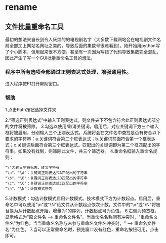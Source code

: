 # rename

## 文件批量重命名工具

最初的想法来自长到令人厌烦的的电视剧名字（大多数下载网站会在电视剧文件名前全部加上网站名网址之类的，导致后面的集数号很难看到）。刚开始用python写了个小脚本，但用起来很不方便，甚至有一次因为写错了代码导致集数完全混乱，因此产生了写一个GUI批量重命名工具的想法。

### 程序中所有选项全部通过正则表达式处理，增强通用性。

进入程序按F1打开帮助窗口。

### 帮助

1.点击Path按钮选择文件夹

2.“筛选正则表达式”中输入正则表达式，则文件夹下不包含符合此正则表达式部分的文件将被筛除。
3.勾选以使用/取消关键词。启用后，对应关键词下方三个输入框将被启用，分别输入三个正则表达式。系统将会在文件名中查找是否有符合以下要求的字符串：a.关键词符合第二个框表达式；b.关键词前面符合第一个框表达式；c.关键词后面符合第三个框表达式。匹配出的关键词即为第二个框匹配出的字符串。如果没有找到，则筛除此文件，共三个筛选器。
4.重命名框输入重命名规则：

```
"\"为转义字符标志，转义字符有
"\a"、"\A"：关键词正则表达式A匹配出的字符串
"\b"、"\B"：关键词正则表达式B匹配出的字符串
"\c"、"\C"：关键词正则表达式C匹配出的字符串
"\n"、"\N"：计数模式序列
```

5.计数模式：勾选计数模式启用计数模式。技术模式下方为计数起点。启用后，重命名中可以使用"\n"或"\N"给文件从计数起点依次计数，文件中的"\n"或"\N"将被替换为从计数起点开始，增量为1的序列，计数起点可为负值。
6.右侧为预览框，显示格式为"原文件名  -->  重命名文件名"。当重命名名称间有冲突时，"重命名文件名"为红色。当当重命名名称与未参与重命名文件名冲突时，"  -->  重命名文件名"为红色。
7.当可以正常重命名时，预览窗口没有红色，重命名按钮可用，点击即可。







